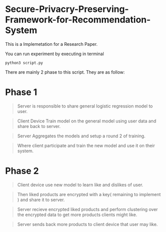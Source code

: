 # Secure-Privacry-Preserving-Framework-for-Recommendation-System

This is a Implemetation for a Research Paper. 

You can run experiment by executing in terminal 
```
python3 script.py
```

There are mainly 2 phase to this script. They are as follow:

# Phase 1
> Server is responsible to share general logistic regression model to user.

> Client Device Train model on the general model using user data and share back to server.

> Server Aggregates the models and setup a round 2 of training.

> Where client participate and train the new model and use it on their system. 

# Phase 2
> Client device use new model to learn like and dislikes of user. 

> Then liked products are encrypted with a key( remaining to implement ) and share it to server. 

> Server recieve encrypted liked products and perform clustering over the encrypted data to get more products clients might like.

> Server sends back more products to client device that user may like.
